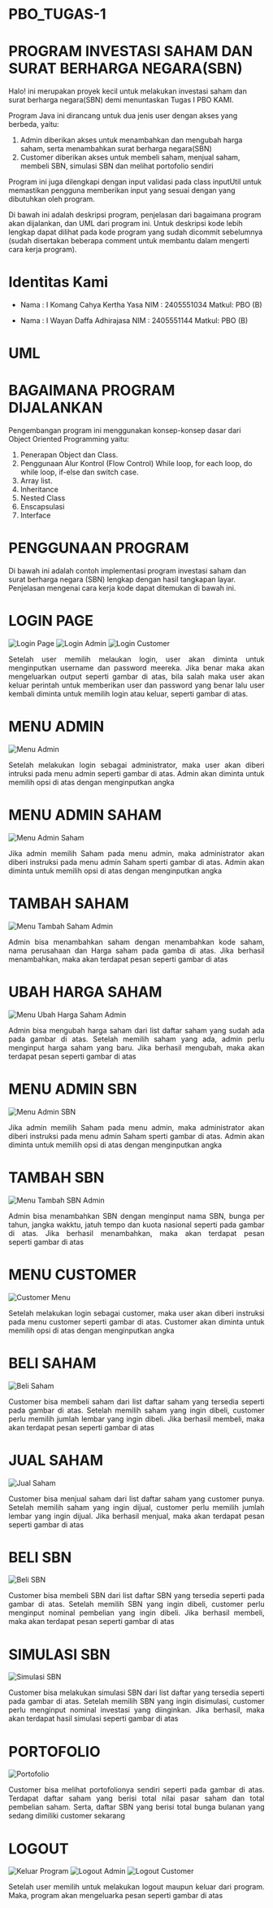 # PBO_TUGAS-1
# PROGRAM INVESTASI SAHAM DAN SURAT BERHARGA NEGARA(SBN)
Halo! ini merupakan proyek kecil untuk melakukan investasi saham dan surat berharga negara(SBN) demi menuntaskan Tugas I PBO KAMI.

Program Java ini dirancang untuk dua jenis user dengan akses yang berbeda, yaitu:

  1. Admin diberikan akses untuk menambahkan dan mengubah harga saham, serta menambahkan surat berharga negara(SBN)
  2. Customer diberikan akses untuk membeli saham, menjual saham, membeli SBN, simulasi SBN dan melihat portofolio sendiri
     
Program ini juga dilengkapi dengan input validasi pada class inputUtil untuk memastikan pengguna memberikan input yang sesuai dengan yang dibutuhkan oleh program.

Di bawah ini adalah deskripsi program, penjelasan dari bagaimana program akan dijalankan, dan UML dari program ini. Untuk deskripsi kode lebih lengkap dapat dilihat pada kode program yang sudah dicommit sebelumnya (sudah disertakan beberapa comment untuk membantu dalam mengerti cara kerja program).

# Identitas Kami
* Nama  : I Komang Cahya Kertha Yasa
  NIM   : 2405551034
  Matkul: PBO (B)

* Nama  : I Wayan Daffa Adhirajasa
  NIM   : 2405551144
  Matkul: PBO (B)

# UML



# BAGAIMANA PROGRAM DIJALANKAN
Pengembangan program ini menggunakan konsep-konsep dasar dari Object Oriented Programming yaitu:

1. Penerapan Object dan Class.
2. Penggunaan Alur Kontrol (Flow Control) While loop, for each loop, do while loop, if-else dan     switch case.
3. Array list.
4. Inheritance
5. Nested Class
6. Enscapsulasi
7. Interface

# PENGGUNAAN PROGRAM
Di bawah ini adalah contoh implementasi program investasi saham dan surat berharga negara (SBN) lengkap dengan hasil tangkapan layar. Penjelasan mengenai cara kerja kode dapat ditemukan di bawah ini.

# LOGIN PAGE
![Login Page](https://github.com/user-attachments/assets/947fa72f-c141-42b9-87a7-31e6e116187c)
![Login Admin](https://github.com/user-attachments/assets/41bf7d13-a3e5-4be5-bbeb-c06f4729c78c)
![Login Customer](https://github.com/user-attachments/assets/3a345ce9-646a-466a-a818-289fa93c524c)

<p align="justify">
Setelah user memilih melaukan login, user akan diminta untuk menginputkan username dan password meereka. Jika benar maka akan mengeluarkan output seperti gambar di atas, bila salah maka user akan keluar perintah untuk memberikan user dan password yang benar lalu user kembali diminta untuk memilih login atau keluar, seperti gambar di atas.
</p>

# MENU ADMIN
![Menu Admin](https://github.com/user-attachments/assets/d129c818-3b94-40be-a2b6-b1743b88ef47)

<p align="justify">
Setelah melakukan login sebagai administrator, maka user akan diberi intruksi pada menu admin seperti gambar di atas. Admin akan diminta untuk memilih opsi di atas dengan menginputkan angka
</p>

# MENU ADMIN SAHAM
![Menu Admin Saham](https://github.com/user-attachments/assets/41e04ed5-6997-4177-9f87-04df7249c1d5)

<p align="justify">
Jika admin memilih Saham pada menu admin, maka administrator akan diberi instruksi pada menu admin Saham sperti gambar di atas. Admin akan diminta untuk memilih opsi di atas dengan menginputkan angka
</p>

# TAMBAH SAHAM
![Menu Tambah Saham Admin](https://github.com/user-attachments/assets/de64c833-f4d5-42f9-b3fc-2f8179abc80b)

<p align="justify">
Admin bisa menambahkan saham dengan menambahkan kode saham, nama perusahaan dan Harga saham pada gamba di atas. Jika berhasil menambahkan, maka akan terdapat pesan seperti gambar di atas
</p>

# UBAH HARGA SAHAM
![Menu Ubah Harga Saham Admin](https://github.com/user-attachments/assets/3c493754-a19b-479a-ac74-d22b66791ee5)

<p align="justify">
Admin bisa mengubah harga saham dari list daftar saham yang sudah ada pada gambar di atas. Setelah memilih saham yang ada, admin perlu menginput harga saham yang baru. Jika berhasil mengubah, maka akan terdapat pesan seperti gambar di atas
</p>

# MENU ADMIN SBN
![Menu Admin SBN](https://github.com/user-attachments/assets/f120378e-e612-4964-923c-a134d6fa3f9f)

<p align="justify">
Jika admin memilih Saham pada menu admin, maka administrator akan diberi instruksi pada menu admin Saham sperti gambar di atas. Admin akan diminta untuk memilih opsi di atas dengan menginputkan angka
</p>

# TAMBAH SBN
![Menu Tambah SBN Admin](https://github.com/user-attachments/assets/40548281-91f1-41ea-8f08-14f04ff3def6)

<p align="justify">
Admin bisa menambahkan SBN dengan menginput nama SBN, bunga per tahun, jangka wakktu, jatuh tempo dan kuota nasional seperti pada gambar di atas. Jika berhasil menambahkan, maka akan terdapat pesan seperti gambar di atas
</p>

# MENU CUSTOMER
![Customer Menu](https://github.com/user-attachments/assets/3269f691-3971-4914-bf8b-71926b8260c9)

<p align="justify">
Setelah melakukan login sebagai customer, maka user akan diberi instruksi pada menu customer seperti gambar di atas. Customer akan diminta untuk memilih opsi di atas dengan menginputkan angka
</p>

# BELI SAHAM
![Beli Saham](https://github.com/user-attachments/assets/d431c1d9-4d18-4870-b0de-95647a3301e9)

<p align="justify">
Customer bisa membeli saham dari list daftar saham yang tersedia seperti pada gambar di atas. Setelah memilih saham yang ingin dibeli, customer perlu memilih jumlah lembar yang ingin dibeli.  Jika berhasil membeli, maka akan terdapat pesan seperti gambar di atas
</p>

# JUAL SAHAM
![Jual Saham](https://github.com/user-attachments/assets/03456afc-a152-4622-9608-26002e56b970)

<p align="justify">
Customer bisa menjual saham dari list daftar saham yang customer punya. Setelah memilih saham yang ingin dijual, customer perlu memilih jumlah lembar yang ingin dijual. Jika berhasil menjual, maka akan terdapat pesan seperti gambar di atas
</p>

# BELI SBN
![Beli SBN](https://github.com/user-attachments/assets/8864f174-b708-458f-ad2f-b0d8add24965)

<p align="justify">
Customer bisa membeli SBN dari list daftar SBN yang tersedia seperti pada gambar di atas. Setelah memilih SBN yang ingin dibeli, customer perlu menginput nominal pembelian yang ingin dibeli.  Jika berhasil membeli, maka akan terdapat pesan seperti gambar di atas
</p>

# SIMULASI SBN
![Simulasi SBN](https://github.com/user-attachments/assets/acc63edb-a31c-44f2-b44e-467d6a021626)

<p align="justify">
Customer bisa melakukan simulasi SBN dari list daftar yang tersedia seperti pada gambar di atas. Setelah memilih SBN yang ingin disimulasi, customer perlu menginput nominal investasi yang diinginkan. Jika berhasil, maka akan terdapat hasil simulasi seperti gambar di atas
</p>

# PORTOFOLIO
![Portofolio](https://github.com/user-attachments/assets/12e74918-10b7-4e06-b741-6edb0b6a5056)

<p align="justify">
Customer bisa melihat portofolionya sendiri seperti pada  gambar di atas. Terdapat daftar saham yang berisi total nilai pasar saham dan total pembelian saham. Serta, daftar SBN yang berisi total bunga bulanan yang sedang  dimiliki customer sekarang
</p>

# LOGOUT
![Keluar Program](https://github.com/user-attachments/assets/f89e1277-01fc-4a3a-94c6-34cdb6488053)
![Logout Admin](https://github.com/user-attachments/assets/474fe8bc-cca3-455d-b73b-485c29774636)
![Logout Customer](https://github.com/user-attachments/assets/19073b3f-a667-4a02-a5b7-d78fb2742606)

<p align="justify">
Setelah user memilih untuk melakukan logout maupun keluar dari program. Maka, program akan mengeluarka pesan seperti gambar di atas
</p>

